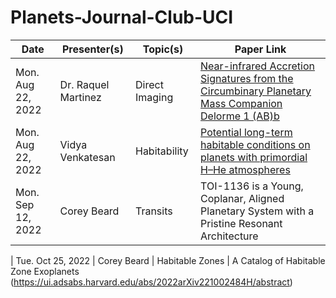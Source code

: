 # Planets-Journal-Club-UCI


Date             | Presenter(s)     |  Topic(s)        |  Paper Link    |
| ---------------  | ---------------- | ---------------- | ------------- |
|   Mon. Aug 22, 2022  | Dr. Raquel Martinez      |  Direct Imaging          |    [Near-infrared Accretion Signatures from the Circumbinary Planetary Mass Companion Delorme 1 (AB)b](https://ui.adsabs.harvard.edu/abs/2022arXiv220805016B/abstract)   
Mon. Aug 22, 2022| Vidya Venkatesan| Habitability | [Potential long-term habitable conditions on planets with primordial H–He atmospheres](https://www.nature.com/articles/s41550-022-01699-8)
| Mon. Sep 12, 2022 | Corey Beard | Transits | TOI-1136 is a Young, Coplanar, Aligned Planetary System with a Pristine Resonant Architecture

| Tue. Oct 25, 2022 | Corey Beard | Habitable Zones | A Catalog of Habitable Zone Exoplanets (https://ui.adsabs.harvard.edu/abs/2022arXiv221002484H/abstract)
